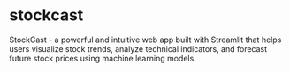 # stockcast
StockCast - a powerful and intuitive web app built with Streamlit that helps users visualize stock trends, analyze technical indicators, and forecast future stock prices using machine learning models.
